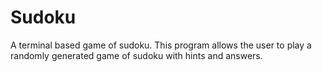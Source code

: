 # Sudoku

A terminal based game of sudoku. This program allows the user to play a randomly generated game of sudoku with hints and answers.
